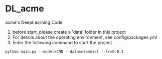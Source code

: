 # DL_acme
acme's DeepLearning Code

1. before start, please create a 'data' folder in this project
2. For details about the operating environment, see config/packages.yml
3. Enter the following command to start the project
```shell script
python main.py --model=CNN --dataset=mnist --lr=0.0.1
```
